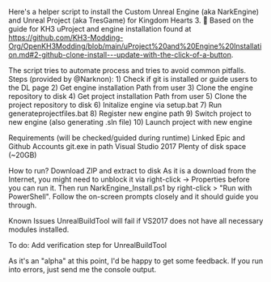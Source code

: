 Here's a helper script to install the Custom Unreal Engine (aka NarkEngine) and Unreal Project (aka TresGame) for Kingdom Hearts 3. 🙂 Based on the guide for KH3 uProject and engine installation found at https://github.com/KH3-Modding-Org/OpenKH3Modding/blob/main/uProject%20and%20Engine%20Installation.md#2-github-clone-install---update-with-the-click-of-a-button. 

The script tries to automate process and tries to avoid common pitfalls. Steps (provided by @Narknon):
    1) Check if git is installed or guide users to the DL page
    2) Get engine installation Path from user
    3) Clone the engine repository to disk
    4) Get project installation Path from user
    5) Clone the project repository to disk
    6) Initalize engine via setup.bat
    7) Run generateprojectfiles.bat
    8) Register new engine path
    9) Switch project to new engine (also generating .sln file)
    10) Launch project with new engine

Requirements (will be checked/guided during runtime)
Linked Epic and Github Accounts
git.exe in path
Visual Studio 2017
Plenty of disk space (~20GB)

How to run?
Download ZIP and extract to disk
As it is a download from the Internet, you might need to unblock it via right-click -> Properties before you can run it.
Then run NarkEngine_Install.ps1 by right-click > "Run with PowerShell".
Follow the on-screen prompts closely and it should guide you through.

Known Issues
UnrealBuildTool will fail if VS2017 does not have all necessary modules installed.

To do:
Add verification step for UnrealBuildTool

As it's an "alpha" at this point, I'd be happy to get some feedback. If you run into errors, just send me the console output.